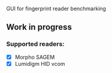 GUI for fingerprint reader benchmarking

## Work in progress ##

### Supported readers: ###
- [x] Morpho SAGEM
- [x] Lumidigm HID vcom
